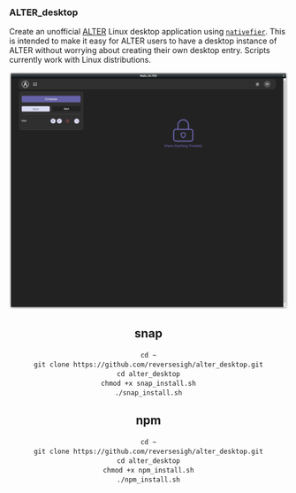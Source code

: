 ### ALTER_desktop  
Create an unofficial [ALTER](https://altermail.live/) Linux desktop application using [`nativefier`](https://github.com/nativefier/nativefier). This is intended to make it easy for ALTER users to have a desktop instance of ALTER without worrying about creating their own desktop entry. Scripts currently work with Linux distributions. 
  
<ccenter><img src="ALTER_desktop.png"><center>    
  
## snap
`cd ~`  
`git clone https://github.com/reversesigh/alter_desktop.git`  
`cd alter_desktop`  
`chmod +x snap_install.sh`  
`./snap_install.sh`  
  
## npm
`cd ~`  
`git clone https://github.com/reversesigh/alter_desktop.git`  
`cd alter_desktop`  
`chmod +x npm_install.sh`  
`./npm_install.sh` 
